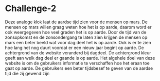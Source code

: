 # Challenge-2

Deze analoge klok laat de aardse tijd zien voor de mensen op mars. De mensen op mars willen graag weten hoe het is op aarde, daarom word er ook weergegeven hoe veel graden het is op aarde. Door de tijd van de zonsopkomst en de zonsondergang te laten zien krijgen de mensen op mars een beter beeld wat voor dag deel het is op aarde. Ook is er te zien hoe lang het nog duurt voordat er een nieuw jaar begint op aarde. De achtergrond van de website veranderd bij dagdeel. De achtergrond kleur geeft aan welk dag deel er gaande is op aarde. Het algehele doel van deze website is om de gebruikers informatie te verschaffen hoe het eraan toe gaat op aarde. De gebruikers een beter tijdsbesef te geven van de aardse tijd die zij gewend zijn

